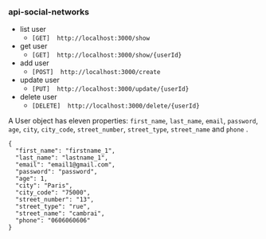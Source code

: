 ### api-social-networks

* list user
  * ```[GET]  http://localhost:3000/show```
* get user
  * ```[GET]  http://localhost:3000/show/{userId}```
* add user
  * ```[POST]  http://localhost:3000/create```
* update user
  * ```[PUT]  http://localhost:3000/update/{userId}```
* delete user
  * ```[DELETE]  http://localhost:3000/delete/{userId}```

A User object has eleven properties: ```first_name```, ```last_name```, ```email```, ```password```, ```age```, ```city```, ```city_code```, ```street_number```, ```street_type```, ```street_name``` and ```phone``` .

```
{
  "first_name": "firstname_1",
  "last_name": "lastname_1",
  "email": "email1@gmail.com",
  "password": "password",
  "age": 1,
  "city": "Paris",
  "city_code": "75000",
  "street_number": "13",
  "street_type": "rue",
  "street_name": "cambrai",
  "phone": "0606060606"
}
```
